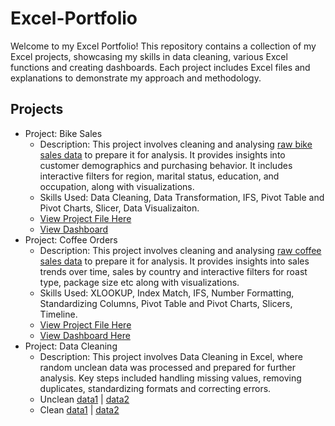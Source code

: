 # Excel-Portfolio
Welcome to my Excel Portfolio! This repository contains a collection of my Excel projects, showcasing my skills in data cleaning, various Excel functions and creating dashboards. Each project includes Excel files and explanations to demonstrate my approach and methodology.

## Projects
+ Project: Bike Sales
  - Description: This project involves cleaning and analysing [raw bike sales data](https://github.com/Debraj-Bora/Excel-Portfolio/blob/main/Bike%20Sales/bikeSales%20-%20RAW.xlsx) to prepare it for analysis. It provides insights into customer demographics and purchasing behavior. It includes interactive filters for region, marital status, education, and occupation, along with visualizations.
  - Skills Used: Data Cleaning, Data Transformation, IFS, Pivot Table and Pivot Charts, Slicer, Data Visualizaiton.
  - [View Project File Here](https://github.com/Debraj-Bora/Excel-Portfolio/blob/main/Bike%20Sales/bikeSalesProject.xlsx)
  - [View Dashboard](https://github.com/Debraj-Bora/Excel-Portfolio/blob/main/Bike%20Sales/dashboard.png)
+ Project: Coffee Orders
  - Description: This project involves cleaning and analysing [raw coffee sales data](https://github.com/Debraj-Bora/Excel-Portfolio/blob/main/Coffe%20Orders/coffeeOrdersData%20-%20Raw.xlsx) to prepare it for analysis. It provides insights into sales trends over time, sales by country and interactive filters for roast type, package size etc along with visualizations.
  - Skills Used: XLOOKUP, Index Match, IFS, Number Formatting, Standardizing Columns, Pivot Table and Pivot Charts, Slicers, Timeline.
  - [View Project File Here](https://github.com/Debraj-Bora/Excel-Portfolio/blob/main/Coffe%20Orders/coffeeOrdersDataProject.xlsx)
  - [View Dashboard Here](https://github.com/Debraj-Bora/Excel-Portfolio/blob/main/Coffe%20Orders/dashboard.png)
+ Project: Data Cleaning
  - Description: This project involves Data Cleaning in Excel, where random unclean data was processed and prepared for further analysis. Key steps included handling missing values, removing duplicates, standardizing formats and correcting errors.
  - Unclean [data1](https://github.com/Debraj-Bora/Excel-Portfolio/blob/main/Data%20Cleaning/data_1_raw.xlsx) | [data2](https://github.com/Debraj-Bora/Excel-Portfolio/blob/main/Data%20Cleaning/data_2_raw.xlsx)
  - Clean [data1](https://github.com/Debraj-Bora/Excel-Portfolio/blob/main/Data%20Cleaning/data_1_clean.xlsx) | [data2](https://github.com/Debraj-Bora/Excel-Portfolio/blob/main/Data%20Cleaning/data_2_clean.xlsx)
